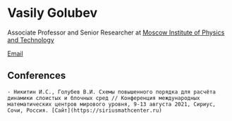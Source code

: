 # Vasily Golubev

Associate Professor and Senior Researcher at [Moscow Institute of Physics and Technology](https://mipt.ru)

[Email](mailto:w.golubev@mail.ru)

## Conferences
	- Никитин И.С., Голубев В.И. Схемы повышенного порядка для расчёта динамики слоистых и блочных сред // Конференция международных математических центров мирового уровня, 9-13 августа 2021, Сириус, Сочи, Россия. [Сайт](https://siriusmathcenter.ru)
